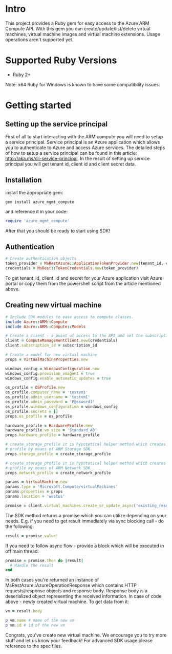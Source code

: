 # Intro

This project provides a Ruby gem for easy access to the Azure ARM Compute API. With this gem you can create/update/list/delete virtual machines, virtual machine images and virtual machine extensions. Usage operations aren't supported yet.

# Supported Ruby Versions

* Ruby 2+

Note: x64 Ruby for Windows is known to have some compatibility issues.

# Getting started

## Setting up the service principal

First of all to start interacting with the ARM compute you will need to setup a service principal. Service principal is an Azure application which allows you to authenticate to Azure and access Azure services. The detailed steps of how to setup a service principal can be found in this article: http://aka.ms/cli-service-principal. In the result of setting up service principal you will get tenant id, client id and client secret data.

## Installation

install the appropriate gem:

```
gem install azure_mgmt_compute
```

and reference it in your code:

```Ruby
require 'azure_mgmt_compute'
```

After that you should be ready to start using SDK!

## Authentication

```Ruby
# Create authentication objects
token_provider = MsRestAzure::ApplicationTokenProvider.new(tenant_id, client_id, secret)
credentials = MsRest::TokenCredentials.new(token_provider)
```

To get tenant_id, client_id and secret for your Azure application visit Azure portal or copy them from the powershell script from the article mentioned above.

## Creating new virtual machine

```Ruby
# Include SDK modules to ease access to compute classes.
include Azure::ARM::Compute
include Azure::ARM::Compute::Models

# Create a client - a point of access to the API and set the subscription id
client = ComputeManagementClient.new(credentials)
client.subscription_id = subscription_id

# Create a model for new virtual machine
props = VirtualMachineProperties.new

windows_config = WindowsConfiguration.new
windows_config.provision_vmagent = true
windows_config.enable_automatic_updates = true

os_profile = OSProfile.new
os_profile.computer_name = 'testvm1'
os_profile.admin_username = 'testvm1'
os_profile.admin_password = 'P@ssword1'
os_profile.windows_configuration = windows_config
os_profile.secrets = []
props.os_profile = os_profile

hardware_profile = HardwareProfile.new
hardware_profile.vm_size = 'Standard_A0'
props.hardware_profile = hardware_profile

# create_storage_profile it is hypotetical helper method which creates storage
# profile by means of ARM Storage SDK.
props.storage_profile = create_storage_profile

# create_storage_profile it is hypotetical helper method which creates network
# profile my means of ARM Network SDK.
props.network_profile = create_network_profile

params = VirtualMachine.new
params.type = 'Microsoft.Compute/virtualMachines'
params.properties = props
params.location = 'westus'

promise = client.virtual_machines.create_or_update_async('existing_resource_group_name', 'name_of_new_vm', params)
```

The SDK method returns a promise which you can utilize depending on your needs. E.g. if you need to get result immediately via sync blocking call - do the following:

```Ruby
result = promise.value!
```

If you need to follow async flow - provide a block which will be executed in off main thread:

```Ruby
promise = promise.then do |result|
  # Handle the result
end
```

In both cases you're returned an instance of MsRestAzure::AzureOperationResponse which contains HTTP requests/response objects and response body. Response body is a deserialized object representing the received information. In case of code above - newly created virtual machine. To get data from it:

```Ruby
vm = result.body

p vm.name # name of the new vm
p vm.id # id of the new vm
```

Congrats, you've create new virtual machine. We encourage you to try more stuff and let us know your feedback!
For advanced SDK usage please reference to the spec files.
